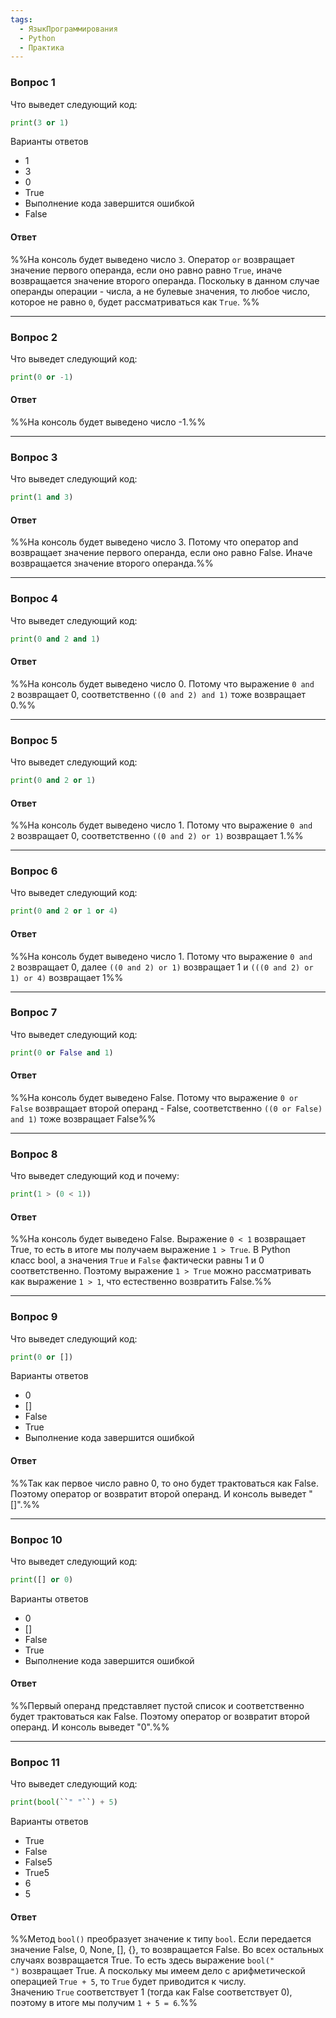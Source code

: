 ```yaml
---
tags:
  - ЯзыкПрограммирования
  - Python
  - Практика
---
```

### Вопрос 1

Что выведет следующий код:

```python	
print(3 or 1)
```

Варианты ответов

- 1
- 3
- 0
- True
- Выполнение кода завершится ошибкой
- False

#### Ответ

%%На консоль будет выведено число `3`. Оператор `or` возвращает значение первого операнда, если оно равно равно `True`, иначе возвращается значение второго операнда. Поскольку в данном случае операнды операции - числа, а не булевые значения, то любое число, которое не равно `0`, будет рассматриваться как `True`.
%%

---
### Вопрос 2

Что выведет следующий код:
 
```python
print(0 or -1) 
```

#### Ответ

%%На консоль будет выведено число -1.%%

---
### Вопрос 3

Что выведет следующий код:

```python
print(1 and 3)
```

#### Ответ

%%На консоль будет выведено число 3. Потому что оператор and возвращает значение первого операнда, если оно равно False. Иначе возвращается значение второго операнда.%%

---
### Вопрос 4

Что выведет следующий код:

```python
print(0 and 2 and 1)
```

#### Ответ 

%%На консоль будет выведено число 0. Потому что выражение `0 and 2` возвращает 0, соответственно `((0 and 2) and 1)` тоже возвращает 0.%%

---
### Вопрос 5

Что выведет следующий код:

```python
print(0 and 2 or 1)
````

#### Ответ 

%%На консоль будет выведено число 1. Потому что выражение `0 and 2` возвращает 0, соответственно `((0 and 2) or 1)` возвращает 1.%%

---
### Вопрос 6

Что выведет следующий код:

```python
print(0 and 2 or 1 or 4)
```

#### Ответ 

%%На консоль будет выведено число 1. Потому что выражение `0 and 2` возвращает 0, далее `((0 and 2) or 1)` возвращает 1 и `(((0 and 2) or 1) or 4)` возвращает 1%%

---
### Вопрос 7

Что выведет следующий код:

```python
print(0 or False and 1)
```

#### Ответ 

%%На консоль будет выведено False. Потому что выражение `0 or False` возвращает второй операнд - False, соответственно `((0 or False) and 1)` тоже возвращает False%%

---
### Вопрос 8

Что выведет следующий код и почему:

```python
print(1 > (0 < 1))
```

#### Ответ 

%%На консоль будет выведено False. Выражение `0 < 1` возвращает True, то есть в итоге мы получаем выражение `1 > True`. В Python класс bool, а значения `True` и `False` фактически равны 1 и 0 соответственно. Поэтому выражение `1 > True` можно рассматривать как выражение `1 > 1`, что естественно возвратить False.%%

---
### Вопрос 9

Что выведет следующий код:

```python
print(0 or [])
```

Варианты ответов

- 0
- []
- False
- True
- Выполнение кода завершится ошибкой

#### Ответ 

%%Так как первое число равно 0, то оно будет трактоваться как False. Поэтому оператор or возвратит второй операнд. И консоль выведет "[]".%%

---
### Вопрос 10

Что выведет следующий код:

```python
print([] or 0)
```

Варианты ответов

- 0
- []
- False
- True
- Выполнение кода завершится ошибкой

#### Ответ 

%%Первый операнд представляет пустой список и соответственно будет трактоваться как False. Поэтому оператор or возвратит второй операнд. И консоль выведет "0".%%

---
### Вопрос 11

Что выведет следующий код:

```python
print(bool(``" "``) + 5)
```

Варианты ответов

- True
- False
- False5
- True5
- 6
- 5

#### Ответ 

%%Метод `bool()` преобразует значение к типу `bool`. Если передается значение False, 0, None, [], {}, то возвращается False. Во всех остальных случаях возвращается True. То есть здесь выражение `bool(" ")` возвращает True. А поскольку мы имеем дело с арифметической операцией `True + 5`, то `True` будет приводится к числу. Значению `True` соответствует 1 (тогда как False соответствует 0), поэтому в итоге мы получим `1 + 5 = 6`.%%


